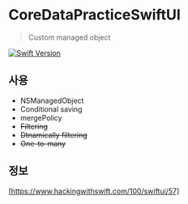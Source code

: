 # CoreDataPracticeSwiftUI

> Custom managed object

[![Swift Version][swift-image]][swift-url]

## 사용

- NSManagedObject
- Conditional saving
- mergePolicy
- ~~Filtering~~
- ~~Dtnamically filtering~~
- ~~One-to-many~~

## 정보

[https://www.hackingwithswift.com/100/swiftui/57]

[swift-image]:https://img.shields.io/badge/swift-5-orange.svg
[swift-url]:https://swift.org



